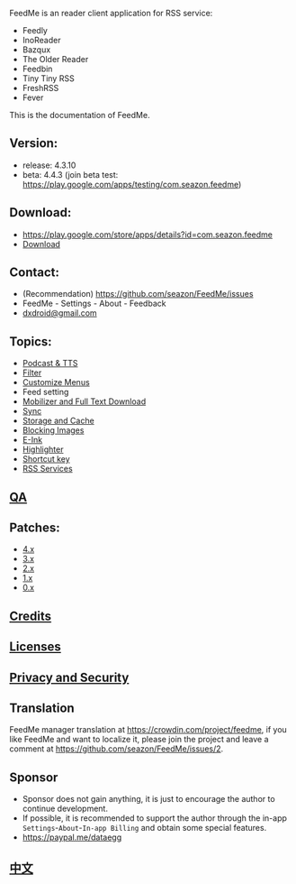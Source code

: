 FeedMe is an reader client application for RSS service:
- Feedly
- InoReader
- Bazqux
- The Older Reader
- Feedbin
- Tiny Tiny RSS
- FreshRSS
- Fever

This is the documentation of FeedMe.

## Version:
- release: 4.3.10
- beta: 4.4.3 (join beta test: https://play.google.com/apps/testing/com.seazon.feedme)

## Download:
- https://play.google.com/store/apps/details?id=com.seazon.feedme
- <a href="https://github.com/seazon/FeedMe/releases">Download</a>

## Contact:
- (Recommendation) https://github.com/seazon/FeedMe/issues
- FeedMe - Settings - About - Feedback
- dxdroid@gmail.com

## Topics:

- <a href="https://github.com/seazon/FeedMe/blob/main/doc/en/podcast_tts.md">Podcast & TTS</a>
- <a href="https://github.com/seazon/FeedMe/blob/main/doc/en/filter.md">Filter</a>
- <a href="https://github.com/seazon/FeedMe/blob/main/doc/en/customize_menus.md">Customize Menus</a>
- Feed setting
- <a href="https://github.com/seazon/FeedMe/blob/main/doc/en/mobilizer.md">Mobilizer and Full Text Download</a>
- <a href="https://github.com/seazon/FeedMe/blob/main/doc/en/sync.md">Sync</a>
- <a href="https://github.com/seazon/FeedMe/blob/main/doc/en/storage_and_cache.md">Storage and Cache</a>
- <a href="https://github.com/seazon/FeedMe/blob/main/doc/en/block_image.md">Blocking Images</a>
- <a href="https://github.com/seazon/FeedMe/blob/main/doc/en/eink.md">E-Ink</a>
- <a href="https://github.com/seazon/FeedMe/blob/main/doc/en/highlighter.md">Highlighter</a>
- <a href="https://github.com/seazon/FeedMe/blob/main/doc/en/shortcut_key.md">Shortcut key</a>
- <a href="https://github.com/seazon/FeedMe/blob/main/doc/en/rss_services.md">RSS Services</a>

## <a href="https://github.com/seazon/FeedMe/blob/main/doc/en/qa.md">QA</a>

## Patches:

- <a href="https://github.com/seazon/FeedMe/blob/main/doc/en/patches.md">4.x</a>
- <a href="https://github.com/seazon/FeedMe/blob/main/doc/en/patches_3.x.md">3.x</a>
- <a href="https://github.com/seazon/FeedMe/blob/main/doc/en/patches_2.x.md">2.x</a>
- <a href="https://github.com/seazon/FeedMe/blob/main/doc/en/patches_1.x.md">1.x</a>
- <a href="https://github.com/seazon/FeedMe/blob/main/doc/en/patches_0.x.md">0.x</a>

## <a href="https://github.com/seazon/FeedMe/blob/main/doc/en/credits.md">Credits</a>

## <a href="https://github.com/seazon/FeedMe/blob/main/doc/en/licenses.md">Licenses</a>

## <a href="https://github.com/seazon/FeedMe/blob/main/privacy_and_security.md">Privacy and Security</a>

## Translation
FeedMe manager translation at https://crowdin.com/project/feedme, if you like FeedMe and want to localize it, please join the project and leave a comment at https://github.com/seazon/FeedMe/issues/2.

## Sponsor
- Sponsor does not gain anything, it is just to encourage the author to continue development.
- If possible, it is recommended to support the author through the in-app `Settings`-`About`-`In-app Billing` and obtain some special features.
- https://paypal.me/dataegg

## <a href="https://github.com/seazon/FeedMe/blob/main/doc/zh/README.md">中文</a>

